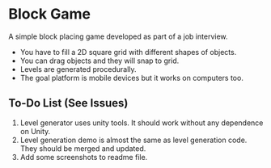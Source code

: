 # Block Game

A simple block placing game developed as part of a job interview.
- You have to fill a 2D square grid with different shapes of objects.
- You can drag objects and they will snap to grid.
- Levels are generated procedurally.
- The goal platform is mobile devices but it works on computers too.

## To-Do List (See Issues)
1. Level generator uses unity tools. It should work without any dependence on Unity.
1. Level generation demo is almost the same as level generation code. They should be merged and updated.
1. Add some screenshots to readme file.
